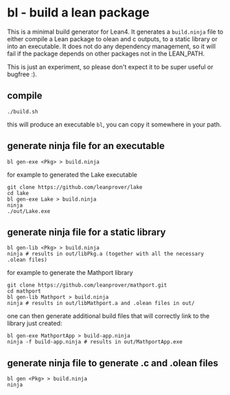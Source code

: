 # bl - build a lean package

This is a minimal build generator for Lean4. It generates a ```build.ninja``` file to either compile a Lean package to olean and c outputs, to a static library or into an executable. It does not do any dependency management, so it will fail if the package depends on other packages not in the LEAN_PATH. 

This is just an experiment, so please don't expect it to be super useful or bugfree :). 


## compile

```
./build.sh
```
this will produce an executable ```bl```, you can copy it somewhere in your path. 

## generate ninja file for an executable

```
bl gen-exe <Pkg> > build.ninja
```
for example to generated the Lake executable
```
git clone https://github.com/leanprover/lake
cd lake
bl gen-exe Lake > build.ninja
ninja
./out/Lake.exe
```

## generate ninja file for a static library

```
bl gen-lib <Pkg> > build.ninja
ninja # results in out/libPkg.a (together with all the necessary .olean files)
```
for example to generate the Mathport library
```
git clone https://github.com/leanprover/mathport.git
cd mathport
bl gen-lib Mathport > build.ninja
ninja # results in out/libMathport.a and .olean files in out/
```
one can then generate additional build files that will correctly link to the library just created:
```
bl gen-exe MathportApp > build-app.ninja
ninja -f build-app.ninja # results in out/MathportApp.exe
```

## generate ninja file to generate .c and .olean files

```
bl gen <Pkg> > build.ninja
ninja
```
